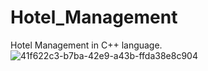 # Hotel_Management
Hotel Management in C++ language.
![41f622c3-b7ba-42e9-a43b-ffda38e8c904](https://github.com/Sadikkhan02/Hotel_Management/assets/142154858/37c7268a-e6da-445d-b0f6-773cfb23ae17)
